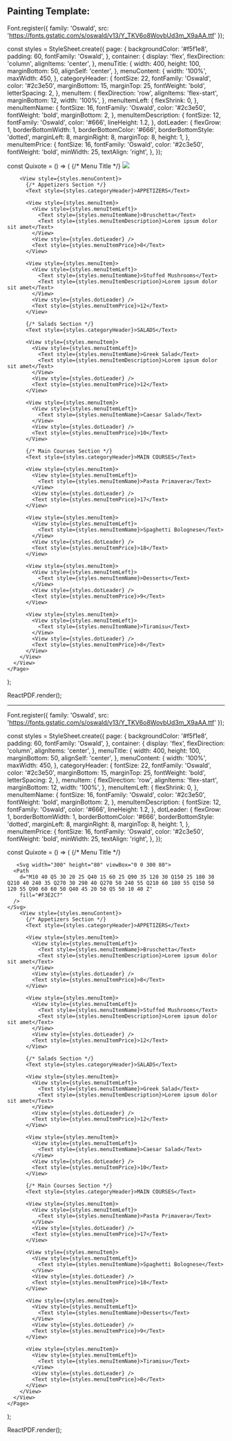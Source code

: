 ## Painting Template:

Font.register({
  family: 'Oswald',
  src: 'https://fonts.gstatic.com/s/oswald/v13/Y_TKV6o8WovbUd3m_X9aAA.ttf'
});

const styles = StyleSheet.create({
  page: {
    backgroundColor: '#f5f1e8',
    padding: 60,
    fontFamily: 'Oswald',
  },
  container: {
    display: 'flex',
    flexDirection: 'column',
    alignItems: 'center',
  },
  menuTitle: {
    width: 400,
    height: 100,
    marginBottom: 50,
    alignSelf: 'center',
  },
  menuContent: {
    width: '100%',
    maxWidth: 450,
  },
  categoryHeader: {
    fontSize: 22,
    fontFamily: 'Oswald',
    color: '#2c3e50',
    marginBottom: 15,
    marginTop: 25,
    fontWeight: 'bold',
    letterSpacing: 2,
  },
  menuItem: {
    flexDirection: 'row',
    alignItems: 'flex-start',
    marginBottom: 12,
    width: '100%',
  },
  menuItemLeft: {
    flexShrink: 0,
  },
  menuItemName: {
    fontSize: 16,
    fontFamily: 'Oswald',
    color: '#2c3e50',
    fontWeight: 'bold',
    marginBottom: 2,
  },
  menuItemDescription: {
    fontSize: 12,
    fontFamily: 'Oswald',
    color: '#666',
    lineHeight: 1.2,
  },
  dotLeader: {
    flexGrow: 1,
    borderBottomWidth: 1,
    borderBottomColor: '#666',
    borderBottomStyle: 'dotted',
    marginLeft: 8,
    marginRight: 8,
    marginTop: 8,
    height: 1,
  },
  menuItemPrice: {
    fontSize: 16,
    fontFamily: 'Oswald',
    color: '#2c3e50',
    fontWeight: 'bold',
    minWidth: 25,
    textAlign: 'right',
  },
});

const Quixote = () => (
  <Document>
    <Page style={styles.page} size="A4">
      <View style={styles.container}>
        {/* Menu Title */}
        <Image 
          style={styles.menuTitle}
          src="https://sdmntpritalynorth.oaiusercontent.com/files/00000000-3148-6246-a338-46eeacb74170/raw?se=2025-07-08T10%3A24%3A04Z&sp=r&sv=2024-08-04&sr=b&scid=d3b3101d-7e2b-5b19-a25f-349f5f949143&skoid=eb780365-537d-4279-a878-cae64e33aa9c&sktid=a48cca56-e6da-484e-a814-9c849652bcb3&skt=2025-07-08T07%3A50%3A37Z&ske=2025-07-09T07%3A50%3A37Z&sks=b&skv=2024-08-04&sig=Gg%2BNaW1eLR5GW7%2BtqDjiaBoMJQ3SoLZdkXVLxRl4kBY%3D"
        />

        <View style={styles.menuContent}>
          {/* Appetizers Section */}
          <Text style={styles.categoryHeader}>APPETIZERS</Text>
          
          <View style={styles.menuItem}>
            <View style={styles.menuItemLeft}>
              <Text style={styles.menuItemName}>Bruschetta</Text>
              <Text style={styles.menuItemDescription}>Lorem ipsum dolor sit amet</Text>
            </View>
            <View style={styles.dotLeader} />
            <Text style={styles.menuItemPrice}>8</Text>
          </View>

          <View style={styles.menuItem}>
            <View style={styles.menuItemLeft}>
              <Text style={styles.menuItemName}>Stuffed Mushrooms</Text>
              <Text style={styles.menuItemDescription}>Lorem ipsum dolor sit amet</Text>
            </View>
            <View style={styles.dotLeader} />
            <Text style={styles.menuItemPrice}>12</Text>
          </View>

          {/* Salads Section */}
          <Text style={styles.categoryHeader}>SALADS</Text>
          
          <View style={styles.menuItem}>
            <View style={styles.menuItemLeft}>
              <Text style={styles.menuItemName}>Greek Salad</Text>
              <Text style={styles.menuItemDescription}>Lorem ipsum dolor sit amet</Text>
            </View>
            <View style={styles.dotLeader} />
            <Text style={styles.menuItemPrice}>12</Text>
          </View>

          <View style={styles.menuItem}>
            <View style={styles.menuItemLeft}>
              <Text style={styles.menuItemName}>Caesar Salad</Text>
            </View>
            <View style={styles.dotLeader} />
            <Text style={styles.menuItemPrice}>10</Text>
          </View>

          {/* Main Courses Section */}
          <Text style={styles.categoryHeader}>MAIN COURSES</Text>
          
          <View style={styles.menuItem}>
            <View style={styles.menuItemLeft}>
              <Text style={styles.menuItemName}>Pasta Primavera</Text>
            </View>
            <View style={styles.dotLeader} />
            <Text style={styles.menuItemPrice}>17</Text>
          </View>

          <View style={styles.menuItem}>
            <View style={styles.menuItemLeft}>
              <Text style={styles.menuItemName}>Spaghetti Bolognese</Text>
            </View>
            <View style={styles.dotLeader} />
            <Text style={styles.menuItemPrice}>18</Text>
          </View>

          <View style={styles.menuItem}>
            <View style={styles.menuItemLeft}>
              <Text style={styles.menuItemName}>Desserts</Text>
            </View>
            <View style={styles.dotLeader} />
            <Text style={styles.menuItemPrice}>9</Text>
          </View>

          <View style={styles.menuItem}>
            <View style={styles.menuItemLeft}>
              <Text style={styles.menuItemName}>Tiramisu</Text>
            </View>
            <View style={styles.dotLeader} />
            <Text style={styles.menuItemPrice}>8</Text>
          </View>
        </View>
      </View>
    </Page>
  </Document>
);

ReactPDF.render(<Quixote />);





------------------------------------------


Font.register({
  family: 'Oswald',
  src: 'https://fonts.gstatic.com/s/oswald/v13/Y_TKV6o8WovbUd3m_X9aAA.ttf'
});

const styles = StyleSheet.create({
  page: {
    backgroundColor: '#f5f1e8',
    padding: 60,
    fontFamily: 'Oswald',
  },
  container: {
    display: 'flex',
    flexDirection: 'column',
    alignItems: 'center',
  },
  menuTitle: {
    width: 400,
    height: 100,
    marginBottom: 50,
    alignSelf: 'center',
  },
  menuContent: {
    width: '100%',
    maxWidth: 450,
  },
  categoryHeader: {
    fontSize: 22,
    fontFamily: 'Oswald',
    color: '#2c3e50',
    marginBottom: 15,
    marginTop: 25,
    fontWeight: 'bold',
    letterSpacing: 2,
  },
  menuItem: {
    flexDirection: 'row',
    alignItems: 'flex-start',
    marginBottom: 12,
    width: '100%',
  },
  menuItemLeft: {
    flexShrink: 0,
  },
  menuItemName: {
    fontSize: 16,
    fontFamily: 'Oswald',
    color: '#2c3e50',
    fontWeight: 'bold',
    marginBottom: 2,
  },
  menuItemDescription: {
    fontSize: 12,
    fontFamily: 'Oswald',
    color: '#666',
    lineHeight: 1.2,
  },
  dotLeader: {
    flexGrow: 1,
    borderBottomWidth: 1,
    borderBottomColor: '#666',
    borderBottomStyle: 'dotted',
    marginLeft: 8,
    marginRight: 8,
    marginTop: 8,
    height: 1,
  },
  menuItemPrice: {
    fontSize: 16,
    fontFamily: 'Oswald',
    color: '#2c3e50',
    fontWeight: 'bold',
    minWidth: 25,
    textAlign: 'right',
  },
});

const Quixote = () => (
  <Document>
    <Page style={styles.page} size="A4">
      <View style={styles.container}>
        {/* Menu Title */}
        
       <Svg width="300" height="80" viewBox="0 0 300 80">
      <Path
        d="M10 40 Q5 30 20 25 Q40 15 60 25 Q90 35 120 30 Q150 25 180 30 Q210 40 240 35 Q270 30 290 40 Q270 50 240 55 Q210 60 180 55 Q150 50 120 55 Q90 60 60 50 Q40 45 20 50 Q5 50 10 40 Z"
        fill="#F3E2C7"
      />
    </Svg>
        <View style={styles.menuContent}>
          {/* Appetizers Section */}
          <Text style={styles.categoryHeader}>APPETIZERS</Text>
          
          <View style={styles.menuItem}>
            <View style={styles.menuItemLeft}>
              <Text style={styles.menuItemName}>Bruschetta</Text>
              <Text style={styles.menuItemDescription}>Lorem ipsum dolor sit amet</Text>
            </View>
            <View style={styles.dotLeader} />
            <Text style={styles.menuItemPrice}>8</Text>
          </View>

          <View style={styles.menuItem}>
            <View style={styles.menuItemLeft}>
              <Text style={styles.menuItemName}>Stuffed Mushrooms</Text>
              <Text style={styles.menuItemDescription}>Lorem ipsum dolor sit amet</Text>
            </View>
            <View style={styles.dotLeader} />
            <Text style={styles.menuItemPrice}>12</Text>
          </View>

          {/* Salads Section */}
          <Text style={styles.categoryHeader}>SALADS</Text>
          
          <View style={styles.menuItem}>
            <View style={styles.menuItemLeft}>
              <Text style={styles.menuItemName}>Greek Salad</Text>
              <Text style={styles.menuItemDescription}>Lorem ipsum dolor sit amet</Text>
            </View>
            <View style={styles.dotLeader} />
            <Text style={styles.menuItemPrice}>12</Text>
          </View>

          <View style={styles.menuItem}>
            <View style={styles.menuItemLeft}>
              <Text style={styles.menuItemName}>Caesar Salad</Text>
            </View>
            <View style={styles.dotLeader} />
            <Text style={styles.menuItemPrice}>10</Text>
          </View>

          {/* Main Courses Section */}
          <Text style={styles.categoryHeader}>MAIN COURSES</Text>
          
          <View style={styles.menuItem}>
            <View style={styles.menuItemLeft}>
              <Text style={styles.menuItemName}>Pasta Primavera</Text>
            </View>
            <View style={styles.dotLeader} />
            <Text style={styles.menuItemPrice}>17</Text>
          </View>

          <View style={styles.menuItem}>
            <View style={styles.menuItemLeft}>
              <Text style={styles.menuItemName}>Spaghetti Bolognese</Text>
            </View>
            <View style={styles.dotLeader} />
            <Text style={styles.menuItemPrice}>18</Text>
          </View>

          <View style={styles.menuItem}>
            <View style={styles.menuItemLeft}>
              <Text style={styles.menuItemName}>Desserts</Text>
            </View>
            <View style={styles.dotLeader} />
            <Text style={styles.menuItemPrice}>9</Text>
          </View>

          <View style={styles.menuItem}>
            <View style={styles.menuItemLeft}>
              <Text style={styles.menuItemName}>Tiramisu</Text>
            </View>
            <View style={styles.dotLeader} />
            <Text style={styles.menuItemPrice}>8</Text>
          </View>
        </View>
      </View>
    </Page>
  </Document>
);

ReactPDF.render(<Quixote />);
